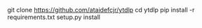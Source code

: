 git clone https://github.com/ataidefcjr/ytdlp
cd ytdlp
pip install -r requirements.txt
setup.py install


